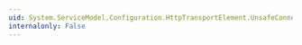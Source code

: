 ```yaml
---
uid: System.ServiceModel.Configuration.HttpTransportElement.UnsafeConnectionNtlmAuthentication
internalonly: False
---
```

